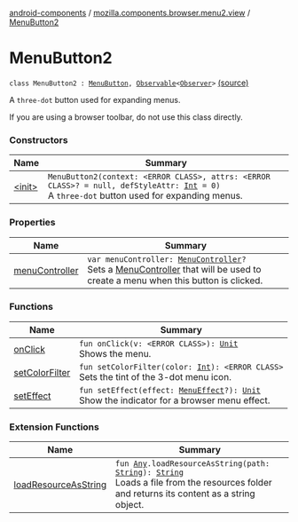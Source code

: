 [android-components](../../index.md) / [mozilla.components.browser.menu2.view](../index.md) / [MenuButton2](./index.md)

# MenuButton2

`class MenuButton2 : `[`MenuButton`](../../mozilla.components.concept.menu/-menu-button/index.md)`, `[`Observable`](../../mozilla.components.support.base.observer/-observable/index.md)`<`[`Observer`](../../mozilla.components.concept.menu/-menu-button/-observer/index.md)`>` [(source)](https://github.com/mozilla-mobile/android-components/blob/master/components/browser/menu2/src/main/java/mozilla/components/browser/menu2/view/MenuButton2.kt#L31)

A `three-dot` button used for expanding menus.

If you are using a browser toolbar, do not use this class directly.

### Constructors

| Name | Summary |
|---|---|
| [&lt;init&gt;](-init-.md) | `MenuButton2(context: <ERROR CLASS>, attrs: <ERROR CLASS>? = null, defStyleAttr: `[`Int`](https://kotlinlang.org/api/latest/jvm/stdlib/kotlin/-int/index.html)` = 0)`<br>A `three-dot` button used for expanding menus. |

### Properties

| Name | Summary |
|---|---|
| [menuController](menu-controller.md) | `var menuController: `[`MenuController`](../../mozilla.components.concept.menu/-menu-controller/index.md)`?`<br>Sets a [MenuController](../../mozilla.components.concept.menu/-menu-controller/index.md) that will be used to create a menu when this button is clicked. |

### Functions

| Name | Summary |
|---|---|
| [onClick](on-click.md) | `fun onClick(v: <ERROR CLASS>): `[`Unit`](https://kotlinlang.org/api/latest/jvm/stdlib/kotlin/-unit/index.html)<br>Shows the menu. |
| [setColorFilter](set-color-filter.md) | `fun setColorFilter(color: `[`Int`](https://kotlinlang.org/api/latest/jvm/stdlib/kotlin/-int/index.html)`): <ERROR CLASS>`<br>Sets the tint of the 3-dot menu icon. |
| [setEffect](set-effect.md) | `fun setEffect(effect: `[`MenuEffect`](../../mozilla.components.concept.menu.candidate/-menu-effect.md)`?): `[`Unit`](https://kotlinlang.org/api/latest/jvm/stdlib/kotlin/-unit/index.html)<br>Show the indicator for a browser menu effect. |

### Extension Functions

| Name | Summary |
|---|---|
| [loadResourceAsString](../../mozilla.components.support.test.file/kotlin.-any/load-resource-as-string.md) | `fun `[`Any`](https://kotlinlang.org/api/latest/jvm/stdlib/kotlin/-any/index.html)`.loadResourceAsString(path: `[`String`](https://kotlinlang.org/api/latest/jvm/stdlib/kotlin/-string/index.html)`): `[`String`](https://kotlinlang.org/api/latest/jvm/stdlib/kotlin/-string/index.html)<br>Loads a file from the resources folder and returns its content as a string object. |

